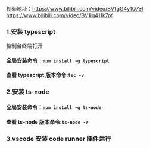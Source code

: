 视频地址：https://www.bilibili.com/video/BV1gG4y1Q7e1
https://www.bilibili.com/video/BV1ig411k7pf

### 1.安装 typescript

控制台终端打开
#### 全局安装命令：`npm install -g typescript`
#### 查看 typescript 版本命令:`tsc -v`

### 2.安装 ts-node

#### 全局安装命令：`npm install -g ts-node`
#### 查看 ts-node 版本命令:`ts-node -v`

### 3.vscode 安装 code runner 插件运行
